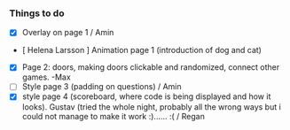 ### Things to do

- [x] Overlay on page 1 / Amin
- [ Helena Larsson ] Animation page 1 (introduction of dog and cat)
- [x] Page 2: doors, making doors clickable and randomized, connect other games.  -Max
- [ ] Style page 3 (padding on questions) / Amin
- [x] style page 4 (scoreboard, where code is being displayed and how it looks). Gustav (tried the whole night, probably all the wrong ways but i could not manage to make it work :)...... :( / Regan
